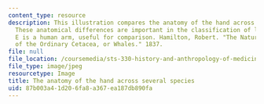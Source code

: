 ```yaml
---
content_type: resource
description: This illustration compares the anatomy of the hand across several species.
  These anatomical differences are important in the classification of life. Diagram
  E is a human arm, useful for comparison. Hamilton, Robert. "The Natural History
  of the Ordinary Cetacea, or Whales." 1837.
file: null
file_location: /coursemedia/sts-330-history-and-anthropology-of-medicine-and-biology-spring-2013/87b003a41d206fa8a367ea187db890fa_sts-330s13-th.jpg
file_type: image/jpeg
resourcetype: Image
title: The anatomy of the hand across several species
uid: 87b003a4-1d20-6fa8-a367-ea187db890fa
---
```

